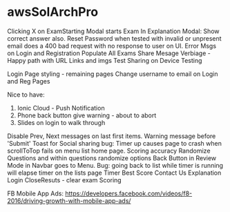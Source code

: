 # awsSolArchPro

Clicking X on ExamStarting Modal starts Exam
In Explanation Modal: Show correct answer also.
Reset Password when tested with invalid or unpresent email does a 400 bad request with no response to user on UI.
Error Msgs on Login and Registration
Populate All Exams
Share Mesage Verbiage - Happy path with URL Links and imgs
Test Sharing on Device
Testing


Login Page styling - remaining pages 
Change username to email on Login and Reg Pages




Nice to have:
1. Ionic Cloud - Push Notification
2. Phone back button give warning - about to abort
3. Slides on login to walk through



Disable Prev, Next messages on last first items.
Warning message before 'Submit'
Toast for Social sharing
bug: Timer up causes page to crash when scrollToTop fails on menu list home page.
Scoring accuracy
Randomize Questions and within questions randomize options
Back Button in  Review Mode in Navbar goes to Menu.
Bug: going back to list while timer is running will elapse timer on the lists page
Timer
Best Score
Contact Us
Explanation
Login
CloseResuts - clear exam
Scoring


FB Mobile App Ads:
https://developers.facebook.com/videos/f8-2016/driving-growth-with-mobile-app-ads/
